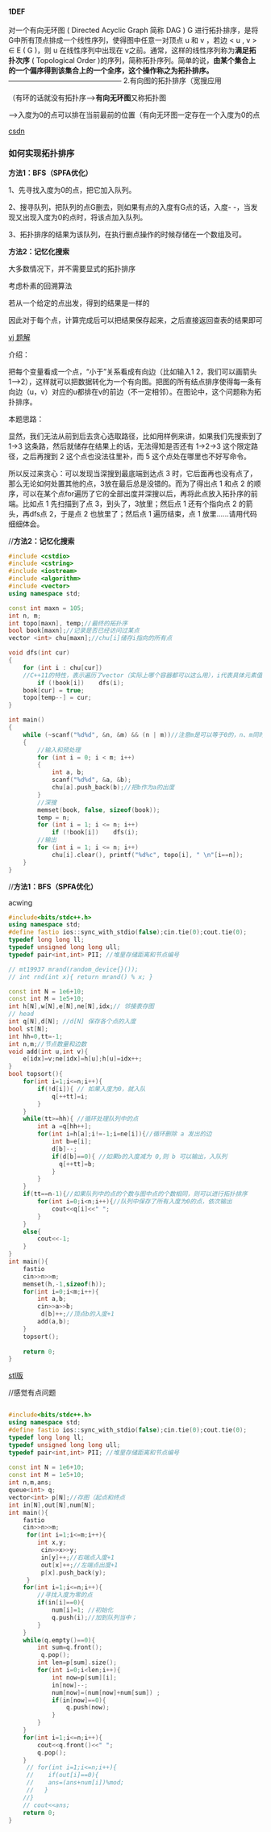 #### 1DEF

对一个有向无环图 ( Directed Acyclic Graph 简称 DAG ) G 进行拓扑排序，是将 G中所有顶点排成一个线性序列，使得图中任意一对顶点 u 和 v ，若边 < u , v > ∈ E ( G )，则 u 在线性序列中出现在 v之前。通常，这样的线性序列称为**满足拓扑次序** ( Topological Order )的序列，简称拓扑序列。简单的说，**由某个集合上的一个偏序得到该集合上的一个全序，这个操作称之为拓扑排序。**
————————————————
  2.有向图的拓扑排序（宽搜应用

（有环的话就没有拓扑序-->**有向无环图**又称拓扑图

-->入度为0的点可以排在当前最前的位置（有向无环图一定存在一个入度为0的点

[csdn](https://blog.csdn.net/philpanic9/article/details/88430797)



### 如何实现拓扑排序

**方法1：BFS（SPFA优化）**

1、先寻找入度为0的点，把它加入队列。

2、搜寻队列，把队列的点G删去，则如果有点的入度有G点的话，入度- -，当发现又出现入度为0的点时，将该点加入队列。

3、拓扑排序的结果为该队列，在执行删点操作的时候存储在一个数组及可。

**方法2：记忆化搜索**

大多数情况下，并不需要显式的拓扑排序

考虑朴素的回溯算法

若从一个给定的点出发，得到的结果是一样的

因此对于每个点，计算完成后可以把结果保存起来，之后直接返回查表的结果即可





[vj 题解](https://www.cnblogs.com/AlphaWA/p/9383777.html)

介绍：

把每个变量看成一个点，“小于”关系看成有向边（比如输入1 2，我们可以画箭头1-->2），这样就可以把数据转化为一个有向图。把图的所有结点排序使得每一条有向边（u，v）对应的u都排在v的前边（不一定相邻）。在图论中，这个问题称为拓扑排序。

本题思路：

显然，我们无法从前到后去贪心选取路径，比如用样例来讲，如果我们先搜索到了 1->3 这条路，然后就储存在结果上的话，无法得知是否还有 1->2->3 这个限定路径，之后再搜到 2 这个点也没法往里补，而 5 这个点处在哪里也不好写命令。

所以反过来贪心：可以发现当深搜到最底端到达点 3 时，它后面再也没有点了，那么无论如何处置其他的点，3放在最后总是没错的。而为了得出点 1 和点 2 的顺序，可以在某个点for遍历了它的全部出度并深搜以后，再将此点放入拓扑序的前端。比如点 1 先扫描到了点 3，到头了，3放里；然后点 1 还有个指向点 2 的箭头，再dfs点 2，于是点 2 也放里了；然后点 1 遍历结束，点 1 放里……请用代码细细体会。

//**方法2：记忆化搜索**

```cpp
#include <cstdio>
#include <cstring>
#include <iostream>
#include <algorithm>
#include <vector>
using namespace std;

const int maxn = 105;
int n, m;
int topo[maxn], temp;//最终的拓扑序
bool book[maxn];//记录是否已经访问过某点
vector <int> chu[maxn];//chu[i]储存i指向的所有点

void dfs(int cur)
{
    for (int i : chu[cur])
    //C++11的特性，表示遍历了vector（实际上哪个容器都可以这么用），i代表具体元素值而不是位置
        if (!book[i])    dfs(i);
    book[cur] = true;
    topo[temp--] = cur;
}

int main()
{
    while (~scanf("%d%d", &n, &m) && (n | m))//注意m是可以等于0的，n、m同时等于0才终止
    {
        //输入和预处理
        for (int i = 0; i < m; i++)
        {
            int a, b;
            scanf("%d%d", &a, &b);
            chu[a].push_back(b);//把b作为a的出度
        }
        //深搜
        memset(book, false, sizeof(book));
        temp = n;
        for (int i = 1; i <= n; i++)
            if (!book[i])    dfs(i);
        //输出
        for (int i = 1; i <= n; i++)
            chu[i].clear(), printf("%d%c", topo[i], " \n"[i==n]);
    }
}
```

//**方法1：BFS（SPFA优化）**

acwing

```cpp
#include<bits/stdc++.h>
using namespace std;
#define fastio ios::sync_with_stdio(false);cin.tie(0);cout.tie(0);
typedef long long ll;
typedef unsigned long long ull;
typedef pair<int,int> PII; //堆里存储距离和节点编号

// mt19937 mrand(random_device{}());
// int rnd(int x){ return mrand() % x; }

const int N = 1e6+10;
const int M = 1e5+10;
int h[N],w[N],e[N],ne[N],idx;// 邻接表存图 
// head
int q[N],d[N]; //d[N] 保存各个点的入度
bool st[N];
int hh=0,tt=-1;
int n,m;//节点数量和边数
void add(int u,int v){
    e[idx]=v;ne[idx]=h[u];h[u]=idx++;
} 
bool topsort(){ 
    for(int i=1;i<=n;i++){
        if(!d[i]){ // 如果入度为0，就入队
            q[++tt]=i;
        }
    }
    while(tt>=hh){ //循环处理队列中的点
        int a =q[hh++];
        for(int i=h[a];i!=-1;i=ne[i]){//循环删除 a 发出的边
            int b=e[i];
            d[b]--;
            if(d[b]==0){ //如果b的入度减为 0,则 b 可以输出，入队列
              q[++tt]=b;
            }
        }
    }
    if(tt==n-1){//如果队列中的点的个数与图中点的个数相同，则可以进行拓扑排序
        for(int i=0;i<n;i++){//队列中保存了所有入度为0的点，依次输出
            cout<<q[i]<<" ";
        }
    }
    else{
        cout<<-1;
    } 
}
int main(){
	fastio
    cin>>n>>m;
    memset(h,-1,sizeof(h));
    for(int i=0;i<m;i++){
        int a,b;
        cin>>a>>b;
         d[b]++;//顶点b的入度+1
        add(a,b);
    }
    topsort();
	 
	return 0;
}
```

[stl版](https://blog.csdn.net/chenweiye1/article/details/113563417?ops_request_misc=%257B%2522request%255Fid%2522%253A%2522167879206216800213010145%2522%252C%2522scm%2522%253A%252220140713.130102334..%2522%257D&request_id=167879206216800213010145&biz_id=0&utm_medium=distribute.pc_search_result.none-task-blog-2~all~top_positive~default-2-113563417-null-null.142^v73^insert_down2,201^v4^add_ask,239^v2^insert_chatgpt&utm_term=%E6%8B%93%E6%89%91%E6%8E%92%E5%BA%8F&spm=1018.2226.3001.4187)

//感觉有点问题

```cpp

#include<bits/stdc++.h>
using namespace std;
#define fastio ios::sync_with_stdio(false);cin.tie(0);cout.tie(0);
typedef long long ll;
typedef unsigned long long ull;
typedef pair<int,int> PII; //堆里存储距离和节点编号
 
const int N = 1e6+10;
const int M = 1e5+10;
int n,m,ans;
queue<int> q;
vector<int> p[N];//存图（起点和终点
int in[N],out[N],num[N];
int main(){
	fastio
    cin>>n>>m;
     for(int i=1;i<=m;i++){
        int x,y;
         cin>>x>>y;
         in[y]++;//右端点入度+1
         out[x]++;//左端点出度+1
         p[x].push_back(y);
     }
    for(int i=1;i<=n;i++){
        //寻找入度为零的点
        if(in[i]==0){
            num[i]=1; //初始化
            q.push(i);//加到队列当中；
        }
    }
    while(q.empty()==0){
		int sum=q.front();
         q.pop();
        int len=p[sum].size();
        for(int i=0;i<len;i++){
			int now=p[sum][i];
            in[now]--;
            num[now]=(num[now]+num[sum]) ;
            if(in[now]==0){
                q.push(now);
            }
        }
    }
    for(int i=1;i<=n;i++){
        cout<<q.front()<<" ";
        q.pop();
    }
     // for(int i=1;i<=n;i++){
     //    if(out[i]==0){
     //    ans=(ans+num[i])%mod;
     //   }
	//}
	// cout<<ans;
	return 0;
}
```

